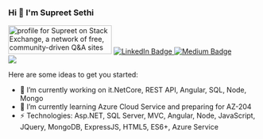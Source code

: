 ### Hi 👋 I'm Supreet Sethi

<div id="badges">
  <a target="_blank" href="https://stackexchange.com/users/1838322"><img src="https://stackexchange.com/users/flair/1838322.png" width="208" height="58" alt="profile for Supreet on Stack Exchange, a network of free, community-driven Q&amp;A sites" title="profile for Supreet on     Stack Exchange, a network of free, community-driven Q&amp;A sites"></a>
  <a target="_blank" href="https://www.linkedin.com/in/supreet-sethi-21a79b16/">
    <img src="https://img.shields.io/badge/LinkedIn-blue?style=for-the-badge&logo=linkedin&logoColor=white" alt="LinkedIn Badge"/>
  </a>
  <a target="_blank" href="https://medium.com/@supreet1986">
    <img src="https://img.shields.io/badge/Medium-12100E?style=for-the-badge&logo=medium&logoColor=white" alt="Medium Badge"/>
  </a>
</div>


<picture>
  <source
    srcset="https://github-readme-stats.vercel.app/api?username=supreetsethi&show_icons=true&theme=onedark"
    media="(prefers-color-scheme: onedark)"
  />
  <source
    srcset="https://github-readme-stats.vercel.app/api?username=supreetsethi&show_icons=true"
    media="(prefers-color-scheme: onedark), (prefers-color-scheme: no-preference)"
  />
  <img src="https://github-readme-stats.vercel.app/api?username=supreetsethi&show_icons=true" />
</picture>

<!--**supreetsethi/supreetsethi** is a ✨ _special_ ✨ repository because its `README.md` (this file) appears on your GitHub profile.-->

Here are some ideas to get you started:

- 🔭 I’m currently working on it.NetCore, REST API, Angular, SQL, Node, Mongo
- 🌱 I’m currently learning Azure Cloud Service and preparing for AZ-204
- ⚡ Technologies: Asp.NET, SQL Server, MVC, Angular, Node, JavaScript, JQuery, MongoDB, ExpressJS, HTML5, ES6+, Azure Service
<!--- 👯 I’m looking to collaborate on ...
- 🤔 I’m looking for help with ...
- 💬 Ask me about ...
- 📫 How to reach me: ...
- 😄 Pronouns: ...
- ⚡ Fun fact: ...
-->
